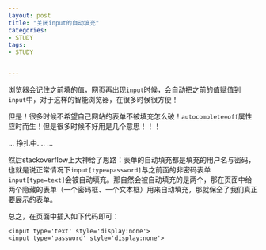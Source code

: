 ```yaml
---
layout: post
title: "关闭input的自动填充"
categories:
- STUDY
tags:
- STUDY


---
```


浏览器会记住之前填的值，网页再出现<code>input</code>时候，会自动把之前的值赋值到<code>input</code>中，对于这样的智能浏览器，在很多时候很方便！

但是！很多时候不希望自己网站的表单不被填充怎么破！<code>autocomplete=off</code>属性应时而生！但是很多时候不好用是几个意思！！！

...
挣扎中....
...

然后stackoverflow上大神给了思路：表单的自动填充都是填充的用户名与密码，也就是说正常情况下`input[type=password]`与之前面的非密码表单`input[type=text]`会被自动填充。那自然会被自动填充的是两个，那在页面中给两个隐藏的表单（一个密码框、一个文本框）用来自动填充，那就保全了我们真正要展示的表单。

总之，在页面中插入如下代码即可：

    <input type='text' style='display:none'>
    <input type='password' style='display:none'>




